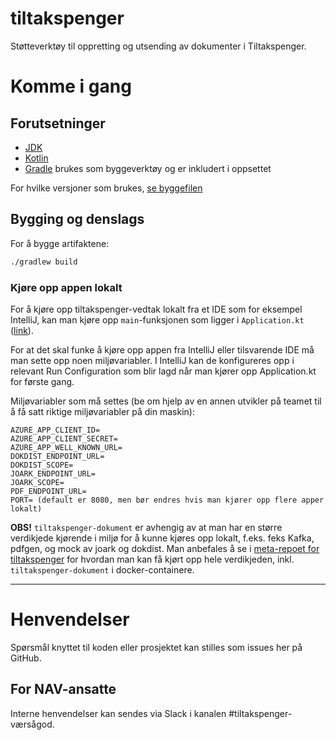 tiltakspenger
================

Støtteverktøy til oppretting og utsending av dokumenter i Tiltakspenger.

# Komme i gang
## Forutsetninger
- [JDK](https://jdk.java.net/)
- [Kotlin](https://kotlinlang.org/)
- [Gradle](https://gradle.org/) brukes som byggeverktøy og er inkludert i oppsettet

For hvilke versjoner som brukes, [se byggefilen](build.gradle.kts)

## Bygging og denslags
For å bygge artifaktene:

```sh
./gradlew build
```

### Kjøre opp appen lokalt

For å kjøre opp tiltakspenger-vedtak lokalt fra et IDE som for eksempel IntelliJ, kan man kjøre opp `main`-funksjonen
som ligger i `Application.kt` ([link](src/main/kotlin/no/nav/tiltakspenger/dokument/Application.kt)).

For at det skal funke å kjøre opp appen fra IntelliJ eller tilsvarende IDE må man sette opp noen miljøvariabler. I IntelliJ kan
de konfigureres opp i relevant Run Configuration som blir lagd når man kjører opp Application.kt for første gang.

Miljøvariabler som må settes (be om hjelp av en annen utvikler på teamet til å få satt riktige miljøvariabler på din maskin):
```
AZURE_APP_CLIENT_ID=
AZURE_APP_CLIENT_SECRET=
AZURE_APP_WELL_KNOWN_URL=
DOKDIST_ENDPOINT_URL=
DOKDIST_SCOPE=
JOARK_ENDPOINT_URL=
JOARK_SCOPE=
PDF_ENDPOINT_URL=
PORT= (default er 8080, men bør endres hvis man kjører opp flere apper lokalt)
```

**OBS!** `tiltakspenger-dokument` er avhengig av at man har en større verdikjede kjørende i miljø for å kunne kjøres opp
lokalt, f.eks. feks Kafka, pdfgen, og mock av joark og dokdist. Man anbefales å se i [meta-repoet for tiltakspenger](https://github.com/navikt/tiltakspenger)
for hvordan man kan få kjørt opp hele verdikjeden, inkl. `tiltakspenger-dokument` i docker-containere.


---

# Henvendelser

Spørsmål knyttet til koden eller prosjektet kan stilles som issues her på GitHub.

## For NAV-ansatte

Interne henvendelser kan sendes via Slack i kanalen #tiltakspenger-værsågod.
